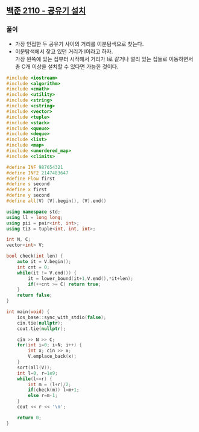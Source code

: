 ## [백준 2110 - 공유기 설치](https://www.acmicpc.net/problem/2110)

### 풀이
- 가장 인접한 두 공유기 사이의 거리를 이분탐색으로 찾는다.  
- 이분탐색에서 찾고 있던 거리가 l이라고 하자.  
  가장 왼쪽에 있는 집부터 시작해서 거리가 l로 같거나 멀리 있는 집들로 이동하면서 총 C개 이상을 설치할 수 있다면 가능한 것이다.

```c++
#include <iostream>
#include <algorithm>
#include <cmath>
#include <utility>
#include <string>
#include <cstring>
#include <vector>
#include <tuple>
#include <stack>
#include <queue>
#include <deque>
#include <list>
#include <map>
#include <unordered_map>
#include <climits>

#define INF 987654321
#define INF2 2147483647
#define Flow first
#define s second
#define x first
#define y second
#define all(V) (V).begin(), (V).end()

using namespace std;
using ll = long long;
using pii = pair<int, int>;
using ti3 = tuple<int, int, int>;

int N, C;
vector<int> V;

bool check(int len) {
    auto it = V.begin();
    int cnt = 0;
    while(it != V.end()) {
        it = lower_bound(it+1,V.end(),*it+len);
        if(++cnt >= C) return true;
    }
    return false;
}

int main(void) {
    ios_base::sync_with_stdio(false);
    cin.tie(nullptr);
    cout.tie(nullptr);

    cin >> N >> C;
    for(int i=0; i<N; i++) {
        int x; cin >> x;
        V.emplace_back(x);
    }
    sort(all(V));
    int l=0, r=1e9;
    while(l<=r) {
        int m = (l+r)/2;
        if(check(m)) l=m+1;
        else r=m-1;
    }
    cout << r << '\n';

    return 0;
}
```